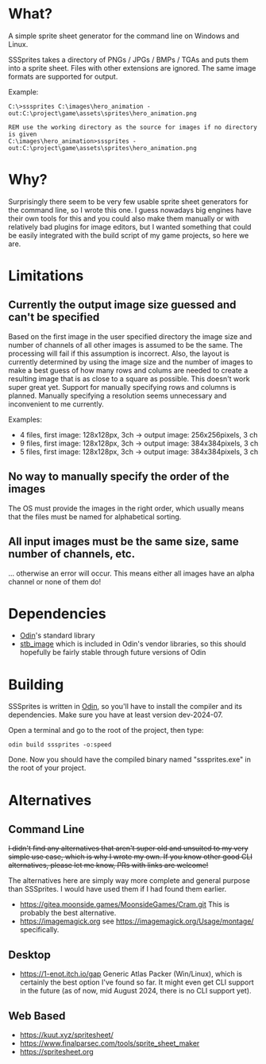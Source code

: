 # What?

A simple sprite sheet generator for the command line on Windows and Linux.

SSSprites takes a directory of PNGs / JPGs / BMPs / TGAs and puts them into a sprite sheet. Files with other extensions are ignored. The same image formats are supported for output.

Example:
```
C:\>sssprites C:\images\hero_animation -out:C:\project\game\assets\sprites\hero_animation.png

REM use the working directory as the source for images if no directory is given
C:\images\hero_animation>sssprites -out:C:\project\game\assets\sprites\hero_animation.png
```

# Why?

Surprisingly there seem to be very few usable sprite sheet generators for the command line, so I wrote this one. I guess nowadays big engines have their own tools for this and you could also make them manually or with relatively bad plugins for image editors, but I wanted something that could be easily integrated with the build script of my game projects, so here we are.

# Limitations

## Currently the output image size guessed and can't be specified
Based on the first image in the user specified directory the image size and number of channels of all other images is assumed to be the same. The processing will fail if this assumption is incorrect. Also, the layout is currently determined by using the image size and the number of images to make a best guess of how many rows and colums are needed to create a resulting image that is as close to a square as possible. This doesn't work super great yet. Support for manually specifying rows and columns is planned. Manually specifying a resolution seems unnecessary and inconvenient to me currently.

Examples:
 - 4 files, first image: 128x128px, 3ch -> output image: 256x256pixels, 3 ch
 - 9 files, first image: 128x128px, 3ch -> output image: 384x384pixels, 3 ch
 - 5 files, first image: 128x128px, 3ch -> output image: 384x384pixels, 3 ch

## No way to manually specify the order of the images

The OS must provide the images in the right order, which usually means that the files must be named for alphabetical sorting.

## All input images must be the same size, same number of channels, etc.

... otherwise an error will occur. This means either all images have an alpha channel or none of them do!

# Dependencies

 - [Odin](https://odin-lang.org)'s standard library
 - [stb_image](https://github.com/nothings/stb) which is included in Odin's vendor libraries, so this should hopefully be fairly stable through future versions of Odin

# Building

SSSprites is written in [Odin](https://odin-lang.org), so you'll have to install the compiler and its dependencies. Make sure you have at least version dev-2024-07.

Open a terminal and go to the root of the project, then type:

```
odin build sssprites -o:speed
```

Done. Now you should have the compiled binary named "sssprites.exe" in the root of your project.

# Alternatives

## Command Line

<del>I didn't find any alternatives that aren't super old and unsuited to my very simple use case, which is why I wrote my own. If you know other good CLI alternatives, please let me know, PRs with links are welcome!</del>

The alternatives here are simply way more complete and general purpose than SSSprites. I would have used them if I had found them earlier.

 - https://gitea.moonside.games/MoonsideGames/Cram.git This is probably the best alternative.
 - https://imagemagick.org see https://imagemagick.org/Usage/montage/ specifically.


## Desktop

 - https://1-enot.itch.io/gap Generic Atlas Packer (Win/Linux), which is certainly the best option I've found so far. It might even get CLI support in the future (as of now, mid August 2024, there is no CLI support yet).


## Web Based

 - https://kuut.xyz/spritesheet/
 - https://www.finalparsec.com/tools/sprite_sheet_maker
 - https://spritesheet.org
